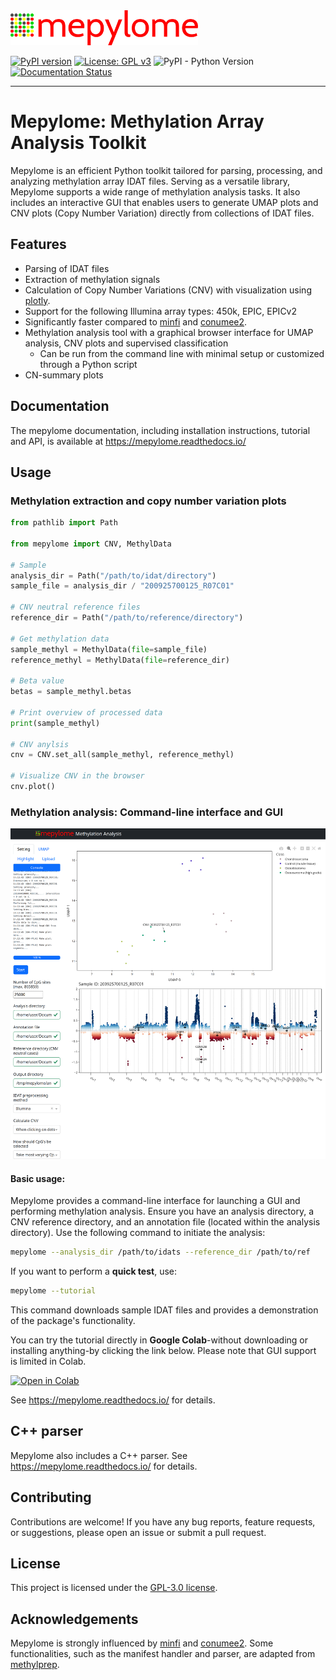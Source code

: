 <img alt="Mepylome Logo" src="https://raw.githubusercontent.com/brj0/mepylome/main/mepylome/data/assets/mepylome.svg" width="300">


[![PyPI version](https://badge.fury.io/py/mepylome.svg)](https://badge.fury.io/py/mepylome)
[![License: GPL v3](https://img.shields.io/badge/License-GPLv3-blue.svg)](https://opensource.org/licenses/GPL-3.0)
![PyPI - Python Version](https://img.shields.io/pypi/pyversions/mepylome.svg)
[![Documentation Status](https://readthedocs.org/projects/mepylome/badge/?version=latest)](https://mepylome.readthedocs.io/en/latest/?badge=latest)

-----------------


# Mepylome: Methylation Array Analysis Toolkit

Mepylome is an efficient Python toolkit tailored for parsing, processing, and
analyzing methylation array IDAT files. Serving as a versatile library,
Mepylome supports a wide range of methylation analysis tasks. It also includes
an interactive GUI that enables users to generate UMAP plots and CNV plots
(Copy Number Variation) directly from collections of IDAT files.


## Features

- Parsing of IDAT files
- Extraction of methylation signals
- Calculation of Copy Number Variations (CNV) with visualization using
  [plotly](https://github.com/plotly/plotly.py).
- Support for the following Illumina array types: 450k, EPIC, EPICv2
- Significantly faster compared to [minfi](https://github.com/hansenlab/minfi)
  and [conumee2](https://github.com/hovestadtlab/conumee2).
- Methylation analysis tool with a graphical browser interface for UMAP
  analysis, CNV plots and supervised classification
  - Can be run from the command line with minimal setup or customized through a
    Python script
- CN-summary plots


## Documentation

The mepylome documentation, including installation instructions, tutorial and API, is available at <https://mepylome.readthedocs.io/>


## Usage

### Methylation extraction and copy number variation plots

```python
from pathlib import Path

from mepylome import CNV, MethylData

# Sample
analysis_dir = Path("/path/to/idat/directory")
sample_file = analysis_dir / "200925700125_R07C01"

# CNV neutral reference files
reference_dir = Path("/path/to/reference/directory")

# Get methylation data
sample_methyl = MethylData(file=sample_file)
reference_methyl = MethylData(file=reference_dir)

# Beta value
betas = sample_methyl.betas

# Print overview of processed data
print(sample_methyl)

# CNV anylsis
cnv = CNV.set_all(sample_methyl, reference_methyl)

# Visualize CNV in the browser
cnv.plot()
```

### Methylation analysis: Command-line interface and GUI

<img alt="Mepylome Logo" src="https://raw.githubusercontent.com/brj0/mepylome/main/docs/images/screenshot.png">

#### Basic usage:

Mepylome provides a command-line interface for launching a GUI and performing
methylation analysis. Ensure you have an analysis directory, a CNV reference
directory, and an annotation file (located within the analysis directory). Use
the following command to initiate the analysis:

```sh
mepylome --analysis_dir /path/to/idats --reference_dir /path/to/ref
```

If you want to perform a **quick test**, use:

```sh
mepylome --tutorial
```

This command downloads sample IDAT files and provides a demonstration of the
package's functionality.

You can try the tutorial directly in **Google Colab**-without downloading or
installing anything-by clicking the link below. Please note that GUI support is
limited in Colab.

[![Open in Colab](https://colab.research.google.com/assets/colab-badge.svg)](https://colab.research.google.com/github/brj0/mepylome/blob/main/examples/tutorial.ipynb)


See <https://mepylome.readthedocs.io/> for details.


## C++ parser

Mepylome also includes a C++ parser. See <https://mepylome.readthedocs.io/> for
details.


## Contributing

Contributions are welcome! If you have any bug reports, feature requests, or suggestions, please open an issue or submit a pull request.


## License

This project is licensed under the [GPL-3.0 license](LICENSE).


## Acknowledgements

Mepylome is strongly influenced by [minfi](https://github.com/hansenlab/minfi) and [conumee2](https://github.com/hovestadtlab/conumee2). Some functionalities, such as the manifest handler and parser, are adapted from [methylprep](https://github.com/FoxoTech/methylprep).
